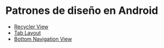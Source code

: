 # Patrones de diseño en Android

* [Recycler View](https://github.com/gitfrandu4/android-recycler-view)
* [Tab Layout]()
* [Bottom Navigation View]()
